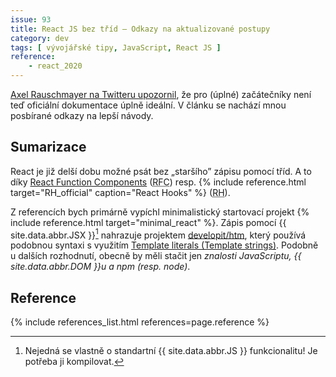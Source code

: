 ```yaml
---
issue: 93
title: React JS bez tříd – Odkazy na aktualizované postupy
category: dev
tags: [ vývojářské tipy, JavaScript, React JS ]
reference:
    - react_2020
---
```


[Axel Rauschmayer na Twitteru upozornil](https://twitter.com/rauschma/status/1301598857067933696), že pro (úplné) začátečníky není teď oficiální dokumentace úplně ideální.
V článku se nachází mnou posbírané odkazy na lepší návody.

<!--more-->

## Sumarizace
React je již delší dobu možné psát bez „staršího” zápisu pomocí tříd. A to díky [React Function Components](https://reactjs.org/docs/components-and-props.html) (<abbr title="React Function Components">RFC</abbr>) resp. {% include reference.html target="RH_official" caption="React Hooks" %} (<abbr title="React Hooks">RH</abbr>).

Z referencích bych primárně vypíchl minimalistický startovací projekt {% include reference.html target="minimal_react" %}. Zápis pomocí {{ site.data.abbr.JSX }}[^1] nahrazuje projektem [developit/htm](https://github.com/developit/htm), který používá podobnou syntaxi s využitím [Template literals (Template strings)](https://developer.mozilla.org/en-US/docs/Web/JavaScript/Reference/Template_literals "Dokumentace na MDN"). Podobně u dalších rozhodnutí, obecně by měli stačit jen *znalosti JavaScriptu, {{ site.data.abbr.DOM }}u a npm (resp. node)*.

## Reference
{% include references_list.html references=page.reference %}

[^1]: Nejedná se vlastně o standartní {{ site.data.abbr.JS }} funkcionalitu! Je potřeba ji kompilovat.
